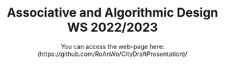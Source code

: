 <h1 align="center"> Associative and Algorithmic Design WS 2022/2023 </h1>
<p align="center"> You can access the web-page here:(https://github.com/RoAnWo/CityDraftPresentation)/ </p>
